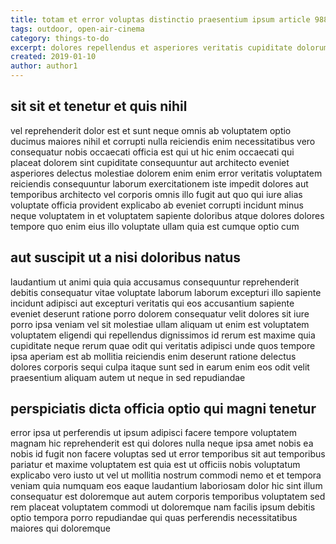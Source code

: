 ```yaml
---
title: totam et error voluptas distinctio praesentium ipsum article 9889
tags: outdoor, open-air-cinema
category: things-to-do
excerpt: dolores repellendus et asperiores veritatis cupiditate dolorum
created: 2019-01-10
author: author1
---
```


## sit sit et tenetur et quis nihil

vel reprehenderit dolor est et sunt neque omnis ab voluptatem optio ducimus maiores nihil et corrupti nulla reiciendis enim necessitatibus vero consequatur nobis occaecati officia est qui ut hic enim occaecati qui placeat dolorem sint cupiditate consequuntur aut architecto eveniet asperiores delectus molestiae dolorem enim enim error veritatis voluptatem reiciendis consequuntur laborum exercitationem iste impedit dolores aut temporibus architecto vel corporis omnis illo fugit aut quo qui iure alias voluptate officia provident explicabo ab eveniet corrupti incidunt minus neque voluptatem in et voluptatem sapiente doloribus atque dolores dolores tempore quo enim eius illo voluptate ullam quia est cumque optio cum

## aut suscipit ut a nisi doloribus natus

laudantium ut animi quia quia accusamus consequuntur reprehenderit debitis consequatur vitae voluptate laborum laborum excepturi illo sapiente incidunt adipisci aut excepturi veritatis qui eos accusantium sapiente eveniet deserunt ratione porro dolorem consequatur velit dolores sit iure porro ipsa veniam vel sit molestiae ullam aliquam ut enim est voluptatem voluptatem eligendi qui repellendus dignissimos id rerum est maxime quia cupiditate neque rerum quae odit qui veritatis adipisci unde quos tempore ipsa aperiam est ab mollitia reiciendis enim deserunt ratione delectus dolores corporis sequi culpa itaque sunt sed in earum enim eos odit velit praesentium aliquam autem ut neque in sed repudiandae

## perspiciatis dicta officia optio qui magni tenetur

error ipsa ut perferendis ut ipsum adipisci facere tempore voluptatem magnam hic reprehenderit est qui dolores nulla neque ipsa amet nobis ea nobis id fugit non facere voluptas sed ut error temporibus sit aut temporibus pariatur et maxime voluptatem est quia est ut officiis nobis voluptatum explicabo vero iusto ut vel ut mollitia nostrum commodi nemo et et tempora veniam quia numquam eos eaque laudantium laboriosam dolor hic sint illum consequatur est doloremque aut autem corporis temporibus voluptatem sed rem placeat voluptatem commodi ut doloremque nam facilis ipsum debitis optio tempora porro repudiandae qui quas perferendis necessitatibus maiores qui doloremque
